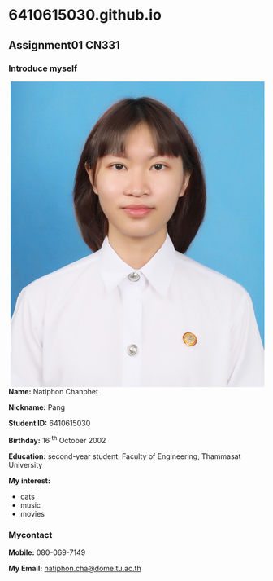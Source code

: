 # 6410615030.github.io
## Assignment01 CN331
### Introduce myself

<img src="myPicture.jpg" width="500" align="right" />


**Name:** Natiphon Chanphet

**Nickname:** Pang

**Student ID:** 6410615030

**Birthday:** 16 <sup>th</sup>  October 2002

**Education:** second-year student, Faculty of Engineering, Thammasat University

**My interest:** 
- cats
- music
- movies

### Mycontact
**Mobile:** 080-069-7149

**My Email:** <a href="mailto:natiphon.cha@dome.tu.ac.th">natiphon.cha@dome.tu.ac.th</a>

